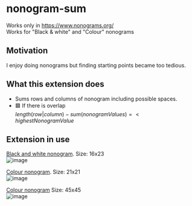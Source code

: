 # nonogram-sum
Works only in https://www.nonograms.org/  
Works for "Black & white" and "Colour" nonograms

## Motivation
I enjoy doing nonograms but finding starting points became too tedious.

## What this extension does
-  Sums rows and columns of nonogram including possible spaces.  
-  🟩 If there is overlap  
$length(row|column) - sum(nonogramValues) =< highestNonogramValue$  

## Extension in use

[Black and white nonogram](https://www.nonograms.org/nonograms/i/61891). Size: 16x23  
![image](https://user-images.githubusercontent.com/121687854/212066140-e999d102-ce35-42f6-83b0-cfac959b1e46.png)  

[Colour nonogram](https://www.nonograms.org/nonograms2/i/61893). Size: 21x21  
![image](https://user-images.githubusercontent.com/121687854/212065742-989ad0d4-dde4-49dd-be0b-fd05d9e822f4.png)  

[Colour nonogram](https://www.nonograms.org/nonograms2/i/61848) Size: 45x45  
![image](https://user-images.githubusercontent.com/121687854/212067137-0a6d9d93-7829-454f-96cb-466cdc1bea32.png)
